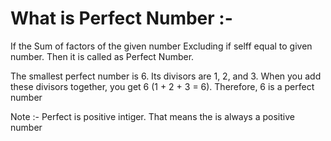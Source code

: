 # What is Perfect Number :-
If the Sum of factors of the given number Excluding if selff equal to given number. Then it is called as Perfect Number. <br/>

The smallest perfect number is 6. Its divisors are 1, 2, and 3. When you add these divisors together, you get 6 (1 + 2 + 3 = 6). Therefore, 6 is a perfect number

Note :- Perfect is positive intiger. That means the is always a positive number 